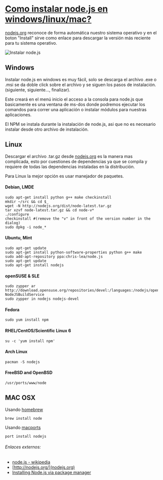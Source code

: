 [Como instalar node.js en windows/linux/mac?](/articulo/como-instalar-nodejs-en-windows-linux-mac)
=================================

[nodejs.org](http://nodejs.org/) reconoce de forma automática nuestro sistema operativo y en el boton "Install" sirve como enlace para descargar la versión más reciente para tu sistema operativo.

![Instalar node.js](http://i.imgur.com/eqQBl4n.png)

## Windows
Instalar node.js en windows es muy fácil, solo se descarga el archivo .exe o .msi se da doble click sobre el archivo y se siguen los pasos de instalación. (siguiente, siguiente..., finalizar).

Este creará en el menú inicio el acceso a la consola para node.js que basicamente es una ventana de ms-dos donde podremos ejecutar los comandos para correr una aplicación o instalar módulos para nuestras aplicaciones.

El NPM se instala durante la instalación de node.js, asi que no es necesario instalar desde otro archivo de instalación.

## Linux
Descargar el archivo .tar.gz desde [nodejs.org](http://nodejs.org/) es la manera mas complicada, esto por cuestiones de dependencias ya que se compila y requiere de todas las dependencias instaladas en la distribución.

Para Linux la mejor opción es usar manejador de paquetes.
#### Debian, LMDE
    sudo apt-get install python g++ make checkinstall
    mkdir ~/src && cd $_
    wget -N http://nodejs.org/dist/node-latest.tar.gz
    tar xzvf node-latest.tar.gz && cd node-v*
    ./configure
    checkinstall #(remove the "v" in front of the version number in the dialog)
    sudo dpkg -i node_*


#### Ubuntu, Mint
    sudo apt-get update
    sudo apt-get install python-software-properties python g++ make
    sudo add-apt-repository ppa:chris-lea/node.js
    sudo apt-get update
    sudo apt-get install nodejs


#### openSUSE & SLE
    sudo zypper ar http://download.opensuse.org/repositories/devel:/languages:/nodejs/openSUSE_12.1/ NodeJSBuildService 
    sudo zypper in nodejs nodejs-devel


#### Fedora
    sudo yum install npm


#### RHEL/CentOS/Scientific Linux 6
    su -c 'yum install npm'


#### Arch Linux
    pacman -S nodejs


#### FreeBSD and OpenBSD
    /usr/ports/www/node


## MAC OSX
Usando [homebrew](https://github.com/mxcl/homebrew)

    brew install node

Usando [macports](http://www.macports.org/)

    port install nodejs


###### Enlaces externos:
- [node.js - wikipedia](http://es.wikipedia.org/wiki/Nodejs)
- [http://nodejs.org/](nodejs.org)
- [Installing Node.js via package manager](Installing-Node.js-via-package-manager)